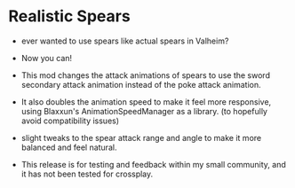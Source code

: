 # Realistic Spears

- ever wanted to use spears like actual spears in Valheim?

- Now you can! 

- This mod changes the attack animations of spears to use the sword secondary attack animation instead of the poke attack animation.

- It also doubles the animation speed to make it feel more responsive, using Blaxxun's AnimationSpeedManager as a library. (to hopefully avoid compatibility issues)

- slight tweaks to the spear attack range and angle to make it more balanced and feel natural.

- This release is for testing and feedback within my small community, and it has not been tested for crossplay.